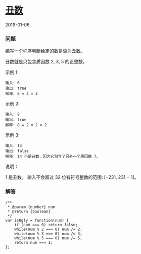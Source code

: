 # [丑数](https://leetcode-cn.com/problems/ugly-number)
2019-01-06
### 问题

编写一个程序判断给定的数是否为丑数。

丑数就是只包含质因数 2, 3, 5 的正整数。

示例 1:

```
输入: 6
输出: true
解释: 6 = 2 × 3
```
示例 2:

```
输入: 8
输出: true
解释: 8 = 2 × 2 × 2
```
示例 3:

```
输入: 14
输出: false
解释: 14 不是丑数，因为它包含了另外一个质因数 7。
```
说明：

1 是丑数。
输入不会超过 32 位有符号整数的范围: [−231,  231 − 1]。

### 解答

```
/**
 * @param {number} num
 * @return {boolean}
 */
var isUgly = function(num) {
    if (num === 0) return false;
    while(num % 2 === 0) num /= 2;
    while(num % 3 === 0) num /= 3;
    while(num % 5 === 0) num /= 5;
    return num === 1;
};
```